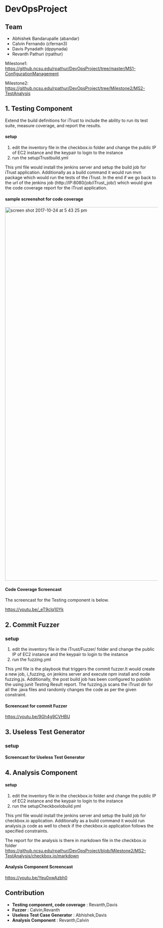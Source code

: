 # DevOpsProject

## Team
* Abhishek Bandarupalle (abandar)
* Calvin Fernando (cfernan3)
* Davis Pynadath (dppynada)
* Revanth Pathuri (rpathur)


Milestone1: https://github.ncsu.edu/rpathur/DevOpsProject/tree/master/MS1-ConfigurationManagement

Milestone2: https://github.ncsu.edu/rpathur/DevOpsProject/tree/Milestone2/MS2-TestAnalysis




## 1. Testing Component

Extend the build definitions for iTrust to include the ability to run its test suite, measure coverage, and report the results.
#### setup 

1) edit the inventory file in the checkbox.io folder and change the public IP of EC2 instance and the keypair to login to the    instance
2) run the setupiTrustbuild.yml 

This yml file would install the jenkins server and setup the build job for iTrust application. Additionally as a build command it would run mvn package which would run the tests of the iTrust. 
In the end if we go back to the url of the jenkins job (http://IP:8080/job/iTrust_job/) which would give the code coverage report for the iTrust application.

#### sample screenshot for code coverage

<img width="1231" alt="screen shot 2017-10-24 at 5 43 25 pm" src="https://media.github.ncsu.edu/user/6181/files/ebc507a4-b8e2-11e7-8de2-0291143425d6">


#### Code Coverage Screencast
The screencast for the Testing component is below.

https://youtu.be/_eT9clq10Yk

## 2. Commit Fuzzer

### setup

1) edit the inventory file in the iTrust/Fuzzer/ folder and change the public IP of EC2 instance and the keypair to login to the    instance
2) run the fuzzing.yml

This yml file is the playbook that triggers the commit fuzzer.It would create a new job, i_fuzzing, on jenkins server and execute npm install and node fuzzing.js. Additionally, the post build job has been configured to publish the using junit Testing Result report. The fuzzing.js scans the iTrust dir for all the .java files and randomly changes the code as per the given constraint.

#### Screencast for commit Fuzzer

https://youtu.be/9Gh4g9CVHBU

## 3. Useless Test Generator

### setup

#### Screencast for Useless Test Generator

##  4. Analysis Component

#### setup

1) edit the inventory file in the checkbox.io folder and change the public IP of EC2 instance and the keypair to login to the    instance
2) run the setupCheckboxIobuild.yml 

This yml file would install the jenkins server and setup the build job for checkbox.io application. Additionally as a build command it would run analysis.js code as well to check if the checkbox.io application follows the specified constraints.

The report for the analysis is there in markdown file in the checkbox.io folder https://github.ncsu.edu/rpathur/DevOpsProject/blob/Milestone2/MS2-TestAnalysis/checkbox.io/markdown

#### Analysis Component Screencast

https://youtu.be/Yeu0xwAzbh0



## Contribution

* **Testing component, code coverage** : Revanth,Davis 
* **Fuzzer** : Calvin,Revanth
* **Useless Test Case Generator** : Abhishek,Davis
* **Analysis Component** : Revanth,Calvin
